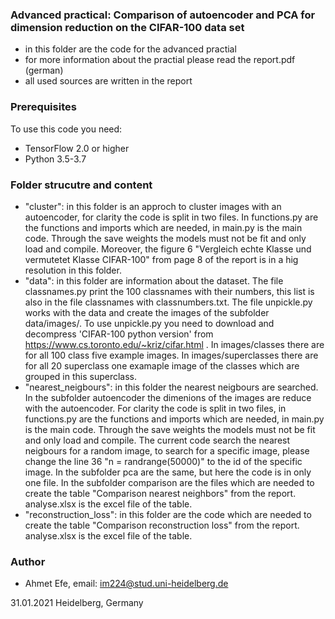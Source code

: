 ### Advanced practical: Comparison of autoencoder and PCA for dimension reduction on the CIFAR-100 data set ###

+ in this folder are the code for the advanced practial 
+ for more information about the practial please read the report.pdf (german)
+ all used sources are written in the report

### Prerequisites ###

To use this code you need:

+ TensorFlow 2.0 or higher
+ Python 3.5-3.7

### Folder strucutre and content  ###

+ "cluster": in this folder is an approch to cluster images with an autoencoder, for clarity the code is split in two files. In functions.py are the functions and imports which are needed, in main.py is the main code. Through the save weights the models must not be fit and only load and compile. Moreover, the figure 6 "Vergleich echte Klasse und vermutetet Klasse CIFAR-100" from page 8 of the report is in a hig resolution in this folder.  
+ "data": in this folder are information about the dataset. The file classnames.py print the 100 classnames with their numbers, this list is also in the file classnames with classnumbers.txt. The file unpickle.py works with the data and create the images of the subfolder data/images/. To use unpickle.py you need to download and decompress 'CIFAR-100 python version' from https://www.cs.toronto.edu/~kriz/cifar.html . In images/classes there are for all 100 class five example images. In images/superclasses there are for all 20 superclass one examaple image of the classes which are grouped in this superclass.
+ "nearest_neigbours": in this folder the nearest neigbours are searched. In the subfolder autoencoder the dimenions of the images are reduce with the autoencoder. For clarity the code is split in two files, in functions.py are the functions and imports which are needed, in main.py is the main code. Through the save weights the models must not be fit and only load and compile. The current code search the nearest neigbours for a random image, to search for a specific image, please change the line 36 "n = randrange(50000)" to the id of the specific image. In the subfolder pca are the same, but here the code is in only one file. In the subfolder comparison are the files which are needed to create the table "Comparison nearest neighbors" from the report. analyse.xlsx is the excel file of the table.
+ "reconstruction_loss": in this folder are the code which are needed to create the table "Comparison reconstruction loss" from the report. analyse.xlsx is the excel file of the table.


### Author ###

+ Ahmet Efe, email: im224@stud.uni-heidelberg.de

31.01.2021 Heidelberg, Germany
